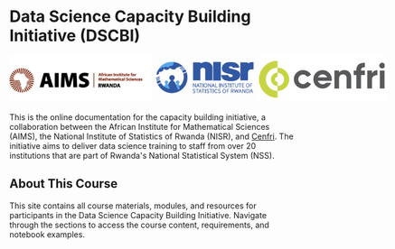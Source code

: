 # Data Science Capacity Building Initiative (DSCBI)

<div style="display: flex; justify-content: space-between; align-items: center; margin-bottom: 20px;">
    <img src="images/logo-aims.png" alt="AIMS Logo" style="height: 80px;">
    <img src="images/logo-nisr.png" alt="NISR Logo" style="height: 80px;">
    <img src="images/logo-cenfri.png" alt="Cenfri Logo" style="height: 80px;">
</div>

This is the online documentation for the capacity building initiative, a collaboration between the African Institute for Mathematical Sciences (AIMS), the National Institute of Statistics of Rwanda (NISR), and [Cenfri](https://cenfri.org). The initiative aims to deliver data science training to staff from over 20 institutions that are part of Rwanda's National Statistical System (NSS).

## About This Course

This site contains all course materials, modules, and resources for participants in the Data Science Capacity Building Initiative. Navigate through the sections to access the course content, requirements, and notebook examples.

```{tableofcontents}
```
